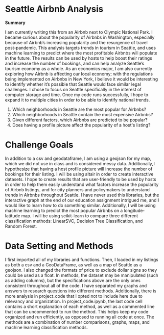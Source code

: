 # Seattle Airbnb Analysis
**Summary**

I am currently writing this from an Airbnb next to Olympic National Park. I became curious about the
popularity of Airbnbs in Washington, especially because of Airbnb’s increasing popularity and the
resurgence of travel post-pandemic. This analysis targets trends in tourism in Seattle, and uses machine
learning to predict where the most profitable Airbnbs will populate in the future. The results can be used by
hosts to help boost their ratings and increase the number of bookings, and can help analyze Seattle’s
tourism economy as a whole. As an economics major, I am also currently exploring how Airbnb is affecting
our local economy; with the regulations being implemented on Airbnbs in New York, I believe it would be
interesting to identify whether it’s possible that Seattle would face similar legal challenges. I chose to focus
on Seattle specifically in the interest of computer storage and time. Once my code runs successfully, I hope
to expand it to multiple cities in order to be able to identify national trends.

1. Which neighborhoods in Seattle are the most popular for Airbnbs?
2. Which neighborhoods in Seattle contain the most expensive Airbnbs?
3. Given different factors, which Airbnbs are predicted to be popular?
4. Does having a profile picture affect the popularity of a host's listing?

# Challenge Goals
In addition to a csv and geodataframe, I am using a geojson for my map, which we did not use in class and
is considered messy data. Additionally, I hypothesize that having a host profile picture will increase the
number of bookings for their listing. I will be using altair in order to create interactive datasets. I hope to
create results that are user-friendly to be used by hosts in order to help them easily understand what factors
increase the popularity of Airbnb listings, and for city planners and policymakers to understand trends in
Airbnbs throughout Seattle. I have never used this libraries, but the interactive graph at the end of our
education assignment intrigued me, and I would like to learn how to do something similar.
Additionally, I will be using machine learning to predict the most popular Airbnbs on a longitude-latitude
map. I will be using scikit-learn to compare three different classification methods: LinearSVC, Decision Tree
Classification, and Random Forest.

# Data Setting and Methods
I first imported all of my libraries and functions. Then, I loaded in my listings as both a csv and a
GeoDataFrame, as well as a map of Seattle as a geojson. I also changed the formats of price to exclude
dollar signs so they could be used as a float. In methods, the dataset may be manipulated (such as adding
columns), but the specifications above are the only ones consistent throughout all of the code.
I have separated my graphs and answers to research questions into different methods. Additionally, there is
more analysis in project_code that I opted not to include here due to relevancy and organization. In
project_code.ipynb, the last code cell contains a short explanation of each method, as well as a
commented line that can be uncommented to run the method. This helps keep my code organized and run
efficiently, as opposed to running all code at once. The methods are a combination of number comparisons,
graphs, maps, and machine learning classification methods.
